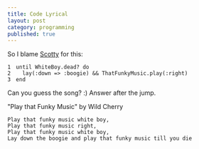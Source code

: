 ```yaml
---
title: Code Lyrical
layout: post
category: programming
published: true
---
```

<p>So I blame <a href="http://scottymoon.com/">Scotty</a> for this:</p>

<div class="ruby"><pre style="overflow: hidden;"><code class="line_number" style="float: left; margin-right: 1em">1
2
3</code><code><span class="keyword">until</span> <span class="constant">WhiteBoy</span><span class="punct">.</span><span class="ident">dead?</span> <span class="keyword">do</span>
&nbsp;&nbsp;<span class="ident">lay</span><span class="punct">(</span><span class="symbol">:down</span> <span class="punct">=&gt;</span> <span class="symbol">:boogie</span><span class="punct">)</span> <span class="punct">&amp;&amp;</span> <span class="constant">ThatFunkyMusic</span><span class="punct">.</span><span class="ident">play</span><span class="punct">(</span><span class="symbol">:right</span><span class="punct">)</span>
<span class="keyword">end</span>
</code></pre></div>

<p>Can you guess the song? :) Answer after the jump.</p>

<!-- more -->

"Play that Funky Music" by Wild Cherry

    Play that funky music white boy,
    Play that funky music right,
    Play that funky music white boy,
    Lay down the boogie and play that funky music till you die

